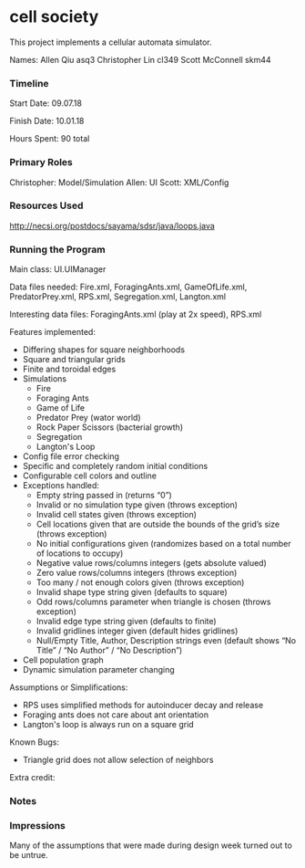 cell society
====

This project implements a cellular automata simulator.

Names:
Allen Qiu asq3
Christopher Lin cl349
Scott McConnell skm44

### Timeline

Start Date: 09.07.18

Finish Date: 10.01.18

Hours Spent: 90 total

### Primary Roles
Christopher: Model/Simulation
Allen: UI
Scott: XML/Config


### Resources Used
http://necsi.org/postdocs/sayama/sdsr/java/loops.java

### Running the Program

Main class: UI.UIManager

Data files needed: Fire.xml, ForagingAnts.xml, GameOfLife.xml, PredatorPrey.xml, RPS.xml, Segregation.xml, Langton.xml

Interesting data files: ForagingAnts.xml (play at 2x speed), RPS.xml

Features implemented:
- Differing shapes for square neighborhoods
- Square and triangular grids
- Finite and toroidal edges
- Simulations
    - Fire
    - Foraging Ants
    - Game of Life
    - Predator Prey (wator world)
    - Rock Paper Scissors (bacterial growth)
    - Segregation
    - Langton's Loop
- Config file error checking
- Specific and completely random initial conditions
- Configurable cell colors and outline 
- Exceptions handled:
    - Empty string passed in (returns “0”)
    - Invalid or no simulation type given (throws exception)
    - Invalid cell states given (throws exception)
    - Cell locations given that are outside the bounds of the grid’s size (throws exception)
    - No initial configurations given (randomizes based on a total number of locations to occupy)
    - Negative value rows/columns integers (gets absolute valued)
    - Zero value rows/columns integers (throws exception)
    - Too many / not enough colors given (throws exception)
    - Invalid shape type string given (defaults to square)
    - Odd rows/columns parameter when triangle is chosen (throws exception)
    - Invalid edge type string given (defaults to finite)
    - Invalid gridlines integer given (default hides gridlines)
    - Null/Empty Title, Author, Description strings even (default shows “No Title” / “No Author” / “No Description”)
- Cell population graph
- Dynamic simulation parameter changing

Assumptions or Simplifications:
- RPS uses simplified methods for autoinducer decay and release
- Foraging ants does not care about ant orientation
- Langton's loop is always run on a square grid

Known Bugs:
- Triangle grid does not allow selection of neighbors

Extra credit:


### Notes


### Impressions

Many of the assumptions that were made during design week turned out to be untrue. 

